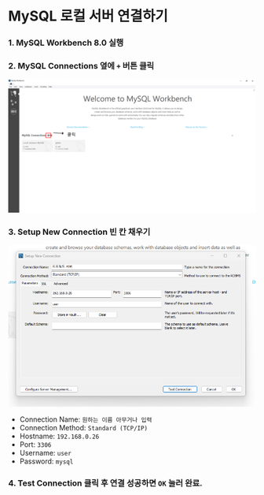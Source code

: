 # MySQL 로컬 서버 연결하기

### 1. MySQL Workbench 8.0 실행

### 2. MySQL Connections 옆에 `+` 버튼 클릭
![alt text](../assets/img/localDB_conn_01.png)

### 3. Setup New Connection 빈 칸 채우기
![alt text](../assets/img/localDB_conn_02.png)
 - Connection Name: `원하는 이름 아무거나 입력`
 - Connection Method: `Standard (TCP/IP)`
 - Hostname: `192.168.0.26`
 - Port: `3306`
 - Username: `user`
 - Password: `mysql`


### 4. Test Connection 클릭 후 연결 성공하면 `OK` 눌러 완료.